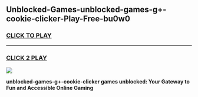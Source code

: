 
## Unblocked-Games-unblocked-games-g+-cookie-clicker-Play-Free-bu0w0
<h3>
<a href="https://premium76.site?title=unblocked-games-g+-cookie-clicker&ref=22A">CLICK TO PLAY</a></h3>
<hr>

<h3>
<a href="https://premium76.site?title=unblocked-games-g+-cookie-clicker&ref=22A">CLICK 2 PLAY</a>
  
</h3>

<a href="https://premium76.site?title=unblocked-games-g+-cookie-clicker&ref=22A"><img src="https://clearcache.store/games.png"></a>


**unblocked-games-g+-cookie-clicker games unblocked: Your Gateway to Fun and Accessible Online Gaming**
